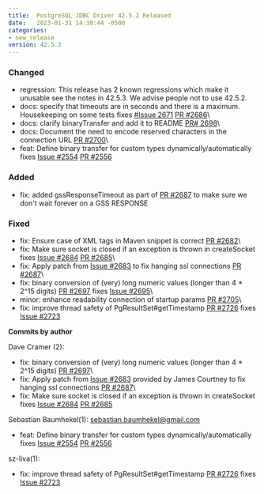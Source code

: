 ```yaml
---
title:  PostgreSQL JDBC Driver 42.5.2 Released
date:   2023-01-31 14:30:44 -0500
categories:
- new_release
version: 42.5.2
---
```


### Changed
* regression: This release has 2 known regressions which make it unusable see the notes in 42.5.3. We advise people not to use 42.5.2.
* docs: specify that timeouts are in seconds and there is a maximum. Housekeeping on some tests fixes [#Issue 2671](https://github.com/pgjdbc/pgjdbc/issues/2671) [PR #2686](https://github.com/pgjdbc/pgjdbc/pull/2686)\
* docs: clarify binaryTransfer and add it to README [PR# 2698](https://github.com/pgjdbc/pgjdbc/pull/2698)\
* docs: Document the need to encode reserved characters in the connection URL [PR #2700](https://github.com/pgjdbc/pgjdbc/pull/2700)\
* feat: Define binary transfer for custom types dynamically/automatically fixes [Issue #2554](https://github.com/pgjdbc/pgjdbc/issues/2554) [PR #2556](https://github.com/pgjdbc/pgjdbc/pull/2556)

### Added
* fix: added gssResponseTimeout as part of [PR #2687](https://github.com/pgjdbc/pgjdbc/pull/2687) to make sure we don't wait forever on a GSS RESPONSE

### Fixed
* fix: Ensure case of XML tags in Maven snippet is correct [PR #2682](https://github.com/pgjdbc/pgjdbc/pull/2682)\
* fix: Make sure socket is closed if an exception is thrown in createSocket fixes [Issue #2684](https://github.com/pgjdbc/pgjdbc/issues/2684) [PR #2685](https://github.com/pgjdbc/pgjdbc/pull/2685)\
* fix: Apply patch from [Issue #2683](https://github.com/pgjdbc/pgjdbc/issues/2683) to fix hanging ssl connections [PR #2687](https://github.com/pgjdbc/pgjdbc/pull/2687)\
* fix: binary conversion of (very) long numeric values (longer than 4 * 2^15 digits) [PR #2697](https://github.com/pgjdbc/pgjdbc/pull/2697) fixes [Issue #2695](https://github.com/pgjdbc/pgjdbc/issues/2695)\
* minor: enhance readability connection of startup params [PR #2705](https://github.com/pgjdbc/pgjdbc/pull/2785)\
* fix: improve thread safety of PgResultSet#getTimestamp [PR #2726](https://github.com/pgjdbc/pgjdbc/pull/2726) fixes [Issue #2723](https://github.com/pgjdbc/pgjdbc/issues/2723)



<!--more-->

**Commits by author**

Dave Cramer (2):
- fix: binary conversion of (very) long numeric values (longer than 4 * 2^15 digits) [PR #2697](https://github.com/pgjdbc/pgjdbc/pull/2697)\
- fix: Apply patch from [Issue #2683](https://github.com/pgjdbc/pgjdbc/issues/2683) provided by James Courtney to fix hanging ssl connections [PR #2687](https://github.com/pgjdbc/pgjdbc/pull/2687)\
- fix: Make sure socket is closed if an exception is thrown in createSocket fixes [Issue #2684](https://github.com/pgjdbc/pgjdbc/issues/2684) [PR #2685](https://github.com/pgjdbc/pgjdbc/pull/2685)

Sebastian Baumhekel(1): <sebastian.baumhekel@gmail.com>
- feat: Define binary transfer for custom types dynamically/automatically fixes [Issue #2554](https://github.com/pgjdbc/pgjdbc/issues/2554) [PR #2556](https://github.com/pgjdbc/pgjdbc/pull/2556)

sz-liva(1):
- fix: improve thread safety of PgResultSet#getTimestamp [PR #2726](https://github.com/pgjdbc/pgjdbc/pull/2726) fixes [Issue #2723](https://github.com/pgjdbc/pgjdbc/issues/2723)

